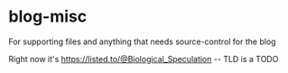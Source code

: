 # blog-misc
For supporting files and anything that needs source-control for the blog

Right now it's https://listed.to/@Biological_Speculation -- TLD is a TODO
